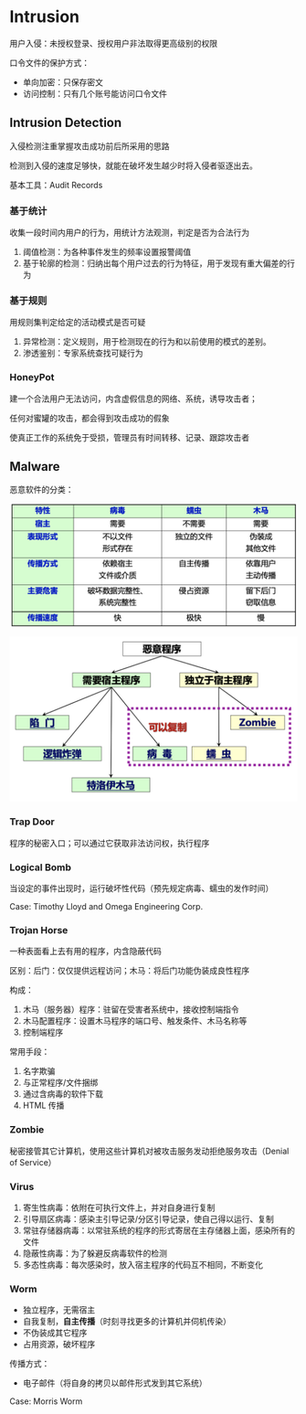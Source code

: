 # Intrusion

用户入侵：未授权登录、授权用户非法取得更高级别的权限

口令文件的保护方式：

- 单向加密：只保存密文
- 访问控制：只有几个账号能访问口令文件

## Intrusion Detection

入侵检测注重掌握攻击成功前后所采用的思路

检测到入侵的速度足够快，就能在破坏发生越少时将入侵者驱逐出去。

基本工具：Audit Records

### 基于统计

收集一段时间内用户的行为，用统计方法观测，判定是否为合法行为

1. 阈值检测：为各种事件发生的频率设置报警阈值
2. 基于轮廓的检测：归纳出每个用户过去的行为特征，用于发现有重大偏差的行为

### 基于规则

用规则集判定给定的活动模式是否可疑

1. 异常检测：定义规则，用于检测现在的行为和以前使用的模式的差别。
2. 渗透鉴别：专家系统查找可疑行为

### HoneyPot

建一个合法用户无法访问，内含虚假信息的网络、系统，诱导攻击者；

任何对蜜罐的攻击，都会得到攻击成功的假象

使真正工作的系统免于受损，管理员有时间转移、记录、跟踪攻击者

## Malware

恶意软件的分类：

![Screen Shot 2021-11-28 at 10.18.50 AM](Intrusion.assets/Screen%20Shot%202021-11-28%20at%2010.18.50%20AM.png)

![Screen Shot 2021-11-28 at 10.19.27 AM](Intrusion.assets/Screen%20Shot%202021-11-28%20at%2010.19.27%20AM.png)

### Trap Door

程序的秘密入口；可以通过它获取非法访问权，执行程序

### Logical Bomb

当设定的事件出现时，运行破坏性代码（预先规定病毒、蠕虫的发作时间）

Case: Timothy Lloyd and Omega Engineering Corp.

### Trojan Horse

一种表面看上去有用的程序，内含隐蔽代码

区别：后门：仅仅提供远程访问；木马：将后门功能伪装成良性程序

构成：

1. 木马（服务器）程序：驻留在受害者系统中，接收控制端指令
2. 木马配置程序：设置木马程序的端口号、触发条件、木马名称等
3. 控制端程序

常用手段：

1. 名字欺骗
2. 与正常程序/文件捆绑
3. 通过含病毒的软件下载
4. HTML 传播

### Zombie

秘密接管其它计算机，使用这些计算机对被攻击服务发动拒绝服务攻击（Denial of Service）

### Virus

1. 寄生性病毒：依附在可执行文件上，并对自身进行复制
2. 引导扇区病毒：感染主引导记录/分区引导记录，使自己得以运行、复制
3. 常驻存储器病毒：以常驻系统的程序的形式寄居在主存储器上面，感染所有的文件
4. 隐蔽性病毒：为了躲避反病毒软件的检测
5. 多态性病毒：每次感染时，放入宿主程序的代码互不相同，不断变化

### Worm

- 独立程序，无需宿主
- 自我复制，**自主传播**（时刻寻找更多的计算机并伺机传染）
- 不伪装成其它程序
- 占用资源，破坏程序

传播方式：

- 电子邮件（将自身的拷贝以邮件形式发到其它系统）

Case: Morris Worm









